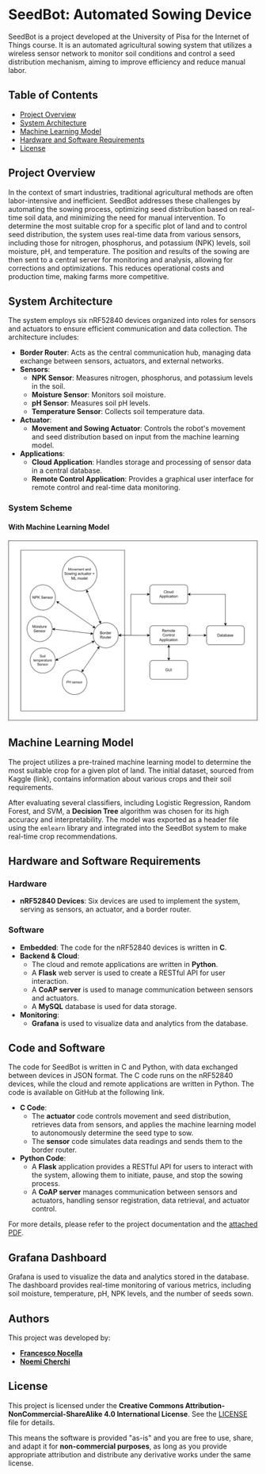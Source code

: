# SeedBot: Automated Sowing Device

SeedBot is a project developed at the University of Pisa for the Internet of Things course. It is an automated agricultural sowing system that utilizes a wireless sensor network to monitor soil conditions and control a seed distribution mechanism, aiming to improve efficiency and reduce manual labor. 
## Table of Contents

  - [Project Overview](#project-overview)
  - [System Architecture](#system-architecture)
  - [Machine Learning Model](#machine-learning-model)
  - [Hardware and Software Requirements](#hardware-and-software-requirements)
  - [License](#license)

## Project Overview

In the context of smart industries, traditional agricultural methods are often labor-intensive and inefficient. SeedBot addresses these challenges by automating the sowing process, optimizing seed distribution based on real-time soil data, and minimizing the need for manual intervention. To determine the most suitable crop for a specific plot of land and to control seed distribution, the system uses real-time data from various sensors, including those for nitrogen, phosphorus, and potassium (NPK) levels, soil moisture, pH, and temperature. The position and results of the sowing are then sent to a central server for monitoring and analysis, allowing for corrections and optimizations. This reduces operational costs and production time, making farms more competitive.

## System Architecture

The system employs six nRF52840 devices organized into roles for sensors and actuators to ensure efficient communication and data collection.  The architecture includes:

  * **Border Router**: Acts as the central communication hub, managing data exchange between sensors, actuators, and external networks. 
  * **Sensors**:
      * **NPK Sensor**: Measures nitrogen, phosphorus, and potassium levels in the soil. 
      * **Moisture Sensor**: Monitors soil moisture. 
      * **pH Sensor**: Measures soil pH levels. 
      * **Temperature Sensor**: Collects soil temperature data. 
  * **Actuator**:
      * **Movement and Sowing Actuator**: Controls the robot's movement and seed distribution based on input from the machine learning model.
  * **Applications**:
      * **Cloud Application**: Handles storage and processing of sensor data in a central database. 
      * **Remote Control Application**: Provides a graphical user interface for remote control and real-time data monitoring. 

### System Scheme
#### With Machine Learning Model

![System Scheme With ML](Documentation/media/IoT_architecture.svg)

## Machine Learning Model

The project utilizes a pre-trained machine learning model to determine the most suitable crop for a given plot of land. The initial dataset, sourced from Kaggle (link), contains information about various crops and their soil requirements. 

After evaluating several classifiers, including Logistic Regression, Random Forest, and SVM, a **Decision Tree** algorithm was chosen for its high accuracy and interpretability. The model was exported as a header file using the `emlearn` library and integrated into the SeedBot system to make real-time crop recommendations. 

## Hardware and Software Requirements

### Hardware

  * **nRF52840 Devices**: Six devices are used to implement the system, serving as sensors, an actuator, and a border router. 

### Software

  * **Embedded**: The code for the nRF52840 devices is written in **C**. 
  * **Backend & Cloud**:
      * The cloud and remote applications are written in **Python**. 
      * A **Flask** web server is used to create a RESTful API for user interaction. 
      * A **CoAP server** is used to manage communication between sensors and actuators. 
      * A **MySQL** database is used for data storage. 
  * **Monitoring**:
      * **Grafana** is used to visualize data and analytics from the database. 

## Code and Software

The code for SeedBot is written in C and Python, with data exchanged between devices in JSON format. The C code runs on the nRF52840 devices, while the cloud and remote applications are written in Python.  The code is available on GitHub at the following link.

  * **C Code**:
      * The **actuator** code controls movement and seed distribution, retrieves data from sensors, and applies the machine learning model to autonomously determine the seed type to sow.  
      * The **sensor** code simulates data readings and sends them to the border router. 
  * **Python Code**:
      * A **Flask** application provides a RESTful API for users to interact with the system, allowing them to initiate, pause, and stop the sowing process. 
      * A **CoAP server** manages communication between sensors and actuators, handling sensor registration, data retrieval, and actuator control. 


For more details, please refer to the project documentation and the [attached PDF](Documentation/documentation.pdf).

## Grafana Dashboard

Grafana is used to visualize the data and analytics stored in the database.  The dashboard provides real-time monitoring of various metrics, including soil moisture, temperature, pH, NPK levels, and the number of seeds sown.


## Authors

This project was developed by:

  * [**Francesco Nocella**](https://github.com/franocella)
  * [**Noemi Cherchi**](https://github.com/noemichem)

## License

This project is licensed under the **Creative Commons Attribution-NonCommercial-ShareAlike 4.0 International License**. See the [LICENSE](http://creativecommons.org/licenses/by-nc-sa/4.0/) file for details.

This means the software is provided "as-is" and you are free to use, share, and adapt it for **non-commercial purposes**, as long as you provide appropriate attribution and distribute any derivative works under the same license.
